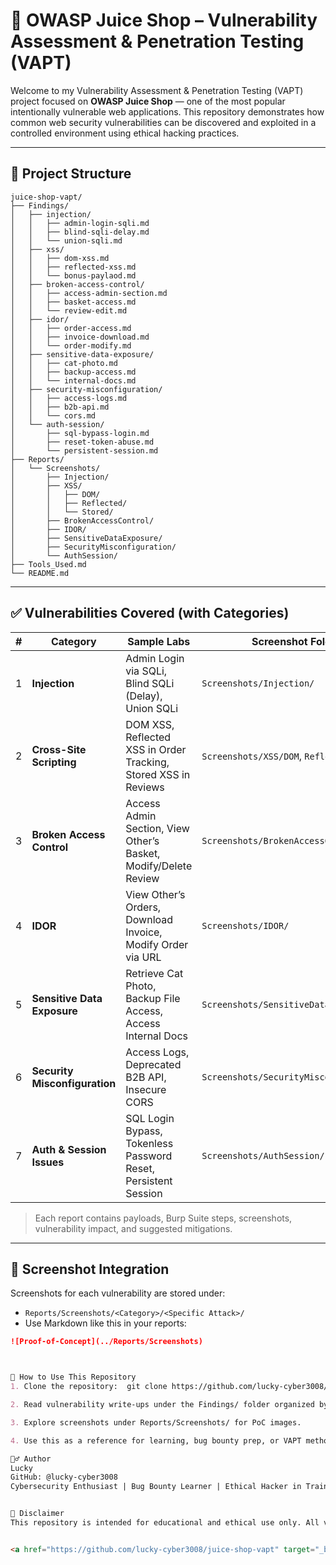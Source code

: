 # 🔐 OWASP Juice Shop – Vulnerability Assessment & Penetration Testing (VAPT)

Welcome to my Vulnerability Assessment & Penetration Testing (VAPT) project focused on **OWASP Juice Shop** — one of the most popular intentionally vulnerable web applications. This repository demonstrates how common web security vulnerabilities can be discovered and exploited in a controlled environment using ethical hacking practices.

---

## 📁 Project Structure

```
juice-shop-vapt/
├── Findings/
│   ├── injection/
│   │   ├── admin-login-sqli.md
│   │   ├── blind-sqli-delay.md
│   │   └── union-sqli.md
│   ├── xss/
│   │   ├── dom-xss.md
│   │   ├── reflected-xss.md
│   │   └── bonus-paylaod.md
│   ├── broken-access-control/
│   │   ├── access-admin-section.md
│   │   ├── basket-access.md
│   │   └── review-edit.md
│   ├── idor/
│   │   ├── order-access.md
│   │   ├── invoice-download.md
│   │   └── order-modify.md
│   ├── sensitive-data-exposure/
│   │   ├── cat-photo.md
│   │   ├── backup-access.md
│   │   └── internal-docs.md
│   ├── security-misconfiguration/
│   │   ├── access-logs.md
│   │   ├── b2b-api.md
│   │   └── cors.md
│   └── auth-session/
│       ├── sql-bypass-login.md
│       ├── reset-token-abuse.md
│       └── persistent-session.md
├── Reports/
│   └── Screenshots/
│       ├── Injection/
│       ├── XSS/
│       │   ├── DOM/
│       │   ├── Reflected/
│       │   └── Stored/
│       ├── BrokenAccessControl/
│       ├── IDOR/
│       ├── SensitiveDataExposure/
│       ├── SecurityMisconfiguration/
│       └── AuthSession/
├── Tools_Used.md
└── README.md
```



---

## ✅ Vulnerabilities Covered (with Categories)

| # | Category                   | Sample Labs                                                              | Screenshot Folder                   |
|---|----------------------------|---------------------------------------------------------------------------|--------------------------------------|
| 1 | **Injection**              | Admin Login via SQLi, Blind SQLi (Delay), Union SQLi                      | `Screenshots/Injection/`            |
| 2 | **Cross-Site Scripting**   | DOM XSS, Reflected XSS in Order Tracking, Stored XSS in Reviews          | `Screenshots/XSS/DOM`, `Reflected`, `Stored` |
| 3 | **Broken Access Control**  | Access Admin Section, View Other’s Basket, Modify/Delete Review          | `Screenshots/BrokenAccessControl/`  |
| 4 | **IDOR**                   | View Other’s Orders, Download Invoice, Modify Order via URL              | `Screenshots/IDOR/`                 |
| 5 | **Sensitive Data Exposure**| Retrieve Cat Photo, Backup File Access, Access Internal Docs             | `Screenshots/SensitiveDataExposure/`|
| 6 | **Security Misconfiguration** | Access Logs, Deprecated B2B API, Insecure CORS                         | `Screenshots/SecurityMisconfiguration/`|
| 7 | **Auth & Session Issues**  | SQL Login Bypass, Tokenless Password Reset, Persistent Session           | `Screenshots/AuthSession/`          |

> Each report contains payloads, Burp Suite steps, screenshots, vulnerability impact, and suggested mitigations.

---

## 📸 Screenshot Integration

Screenshots for each vulnerability are stored under:

- `Reports/Screenshots/<Category>/<Specific Attack>/`
- Use Markdown like this in your reports:

```markdown
![Proof-of-Concept](../Reports/Screenshots)



🚀 How to Use This Repository
1. Clone the repository:  git clone https://github.com/lucky-cyber3008/juice-shop-vapt.git

2. Read vulnerability write-ups under the Findings/ folder organized by category.

3. Explore screenshots under Reports/Screenshots/ for PoC images.

4. Use this as a reference for learning, bug bounty prep, or VAPT methodology.

🙋‍♂️ Author
Lucky
GitHub: @lucky-cyber3008
Cybersecurity Enthusiast | Bug Bounty Learner | Ethical Hacker in Training


📜 Disclaimer
This repository is intended for educational and ethical use only. All vulnerabilities demonstrated are part of OWASP Juice Shop — an intentionally vulnerable web application. Do not attempt these techniques on unauthorized systems. Always act responsibly and legally.


<a href="https://github.com/lucky-cyber3008/juice-shop-vapt" target="_blank">View on GitHub</a>
